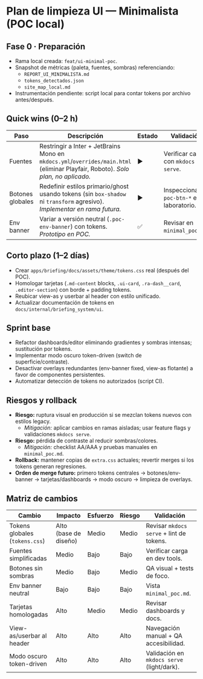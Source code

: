 # Plan de limpieza UI — Minimalista (POC local)

## Fase 0 · Preparación
- Rama local creada: `feat/ui-minimal-poc`.
- Snapshot de métricas (paleta, fuentes, sombras) referenciando:
  - `REPORT_UI_MINIMALISTA.md`
  - `tokens_detectados.json`
  - `site_map_local.md`
- Instrumentación pendiente: script local para contar tokens por archivo antes/después.

## Quick wins (0–2 h)
| Paso | Descripción | Estado | Validación |
|------|-------------|--------|------------|
| Fuentes | Restringir a Inter + JetBrains Mono en `mkdocs.yml`/`overrides/main.html` (eliminar Playfair, Roboto). *Solo plan, no aplicado.* | ▶️ | Verificar carga con `mkdocs serve`. |
| Botones globales | Redefinir estilos primario/ghost usando tokens (sin `box-shadow` ni `transform` agresivo). *Implementar en rama futura.* | ▶️ | Inspeccionar `poc-btn-*` en laboratorio. |
| Env banner | Variar a versión neutral (`.poc-env-banner`) con tokens. *Prototipo en POC.* | ✅ | Revisar en `minimal_poc.md`. |

## Corto plazo (1–2 días)
- Crear `apps/briefing/docs/assets/theme/tokens.css` real (después del POC).  
- Homologar tarjetas (`.md-content` blocks, `.ui-card`, `.ra-dash__card`, `.editor-section`) con borde + padding tokens.  
- Reubicar view-as y userbar al header con estilo unificado.  
- Actualizar documentación de tokens en `docs/internal/briefing_system/ui`.

## Sprint base
- Refactor dashboards/editor eliminando gradientes y sombras intensas; sustitución por tokens.  
- Implementar modo oscuro token-driven (switch de superficie/contraste).  
- Desactivar overlays redundantes (env-banner fixed, view-as flotante) a favor de componentes persistentes.  
- Automatizar detección de tokens no autorizados (script CI).

## Riesgos y rollback
- **Riesgo:** ruptura visual en producción si se mezclan tokens nuevos con estilos legacy.  
  - *Mitigación:* aplicar cambios en ramas aisladas; usar feature flags y validaciones `mkdocs serve`.  
- **Riesgo:** pérdida de contraste al reducir sombras/colores.  
  - *Mitigación:* checklist AA/AAA y pruebas manuales en `minimal_poc.md`.  
- **Rollback:** mantener copias de `extra.css` actuales; revertir merges si los tokens generan regresiones.  
- **Orden de merge futuro:** primero tokens centrales → botones/env-banner → tarjetas/dashboards → modo oscuro → limpieza de overlays.

## Matriz de cambios
| Cambio | Impacto | Esfuerzo | Riesgo | Validación |
|--------|---------|----------|--------|-----------|
| Tokens globales (`tokens.css`) | Alto (base de diseño) | Medio | Medio | Revisar `mkdocs serve` + lint de tokens. |
| Fuentes simplificadas | Medio | Bajo | Bajo | Verificar carga en dev tools. |
| Botones sin sombras | Medio | Bajo | Medio | QA visual + tests de foco. |
| Env banner neutral | Bajo | Bajo | Bajo | Vista `minimal_poc.md`. |
| Tarjetas homologadas | Alto | Medio | Medio | Revisar dashboards y docs. |
| View-as/userbar al header | Alto | Alto | Alto | Navegación manual + QA accesibilidad. |
| Modo oscuro token-driven | Alto | Alto | Alto | Validación en `mkdocs serve` (light/dark). |
